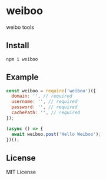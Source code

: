 # weiboo

weibo tools

## Install

```shell
npm i weiboo
```

## Example

```js
const weiboo = require('weiboo')({
  domain: '', // required
  username: '', // required
  password: '', // required
  cachePath: '', // required
});

(async () => {
  await weiboo.post('Hello Weiboo');
})();
```

## License

MIT License
